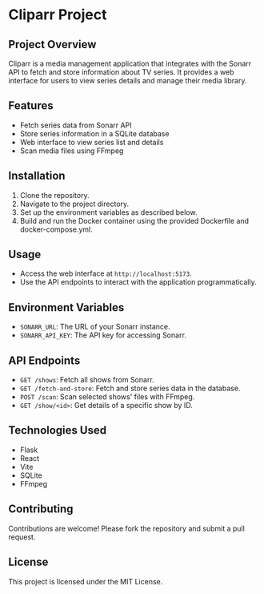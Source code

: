 # Cliparr Project

## Project Overview
Cliparr is a media management application that integrates with the Sonarr API to fetch and store information about TV series. It provides a web interface for users to view series details and manage their media library.

## Features
- Fetch series data from Sonarr API
- Store series information in a SQLite database
- Web interface to view series list and details
- Scan media files using FFmpeg

## Installation
1. Clone the repository.
2. Navigate to the project directory.
3. Set up the environment variables as described below.
4. Build and run the Docker container using the provided Dockerfile and docker-compose.yml.

## Usage
- Access the web interface at `http://localhost:5173`.
- Use the API endpoints to interact with the application programmatically.

## Environment Variables
- `SONARR_URL`: The URL of your Sonarr instance.
- `SONARR_API_KEY`: The API key for accessing Sonarr.

## API Endpoints
- `GET /shows`: Fetch all shows from Sonarr.
- `GET /fetch-and-store`: Fetch and store series data in the database.
- `POST /scan`: Scan selected shows' files with FFmpeg.
- `GET /show/<id>`: Get details of a specific show by ID.

## Technologies Used
- Flask
- React
- Vite
- SQLite
- FFmpeg

## Contributing
Contributions are welcome! Please fork the repository and submit a pull request.

## License
This project is licensed under the MIT License. 